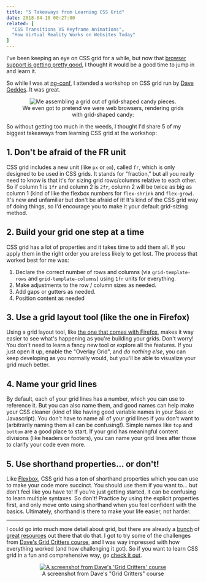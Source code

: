 ```yaml
---
title: "5 Takeaways from Learning CSS Grid"
date: 2018-04-18 00:27:00
related: [
  "CSS Transitions VS Keyframe Animations",
  "How Virtual Reality Works on Websites Today"
]
---
```


I've been keeping an eye on CSS grid for a while, but now that [browser support is getting pretty good](https://caniuse.com/#feat=css-grid), I thought it would be a good time to jump in and learn it.

So while I was at [ng-conf](https://www.ng-conf.org/), I attended a workshop on CSS grid run by [Dave Geddes](https://twitter.com/geddski). It was great.

<figure style="text-align: center;">
  <img src="{{site.url}}/assets/images/css-grid.gif" alt="Me assembling a grid out of grid-shaped candy pieces." />
  <figcaption>We even got to pretend we were web browsers, rendering grids with grid-shaped candy:</figcaption>
</figure>

So without getting too much in the weeds, I thought I'd share 5 of my biggest takeaways from learning CSS grid at the workshop:

## 1. Don't be afraid of the FR unit

CSS grid includes a new unit (like `px` or `em`), called `fr`, which is only designed to be used in CSS grids. It stands for "fraction," but all you really need to know is that it's for sizing grid rows/columns relative to each other. So if column 1 is `1fr` and column 2 is `2fr`, column 2 will be twice as big as column 1 (kind of like the flexbox numbers for `flex-shrink` and `flex-grow`). It's new and unfamiliar but don't be afraid of it! It's kind of the CSS grid way of doing things, so I'd encourage you to make it your default grid-sizing method.

## 2. Build your grid one step at a time

CSS grid has a lot of properties and it takes time to add them all. If you apply them in the right order you are less likely to get lost. The process that worked best for me was:

1.  Declare the correct number of rows and columns (via `grid-template-rows` and `grid-template-columns`) using `1fr` units for everything.
2.  Make adjustments to the row / column sizes as needed.
3.  Add gaps or gutters as needed.
4.  Position content as needed

## 3. Use a grid layout tool (like the one in Firefox)

Using a grid layout tool, like [the one that comes with Firefox](https://developer.mozilla.org/en-US/docs/Tools/Page_Inspector/How_to/Examine_grid_layouts), makes it way easier to see what's happening as you're building your grids. Don't worry! You don't need to learn a fancy new tool or explore all the features. If you just open it up, enable the "Overlay Grid", and _do nothing else_, you can keep developing as you normally would, but you'll be able to visualize your grid much better.

## 4. Name your grid lines

By default, each of your grid lines has a number, which you can use to reference it. But you can also name them, and good names can help make your CSS cleaner (kind of like having good variable names in your Sass or Javascript). You don't have to name all of your grid lines if you don't want to (arbitrarily naming them all can be confusing!). Simple names like `top` and `bottom` are a good place to start. If your grid has meaningful content divisions (like headers or footers), you can name your grid lines after those to clarify your code even more.

## 5. Use shorthand properties... or don't!

Like [Flexbox](https://developer.mozilla.org/en-US/docs/Web/CSS/CSS_Flexible_Box_Layout/Basic_Concepts_of_Flexbox), CSS grid has a ton of shorthand properties which you can use to make your code more succinct. You should use them if you want to... but don't feel like you have to! If you're just getting started, it can be confusing to learn multiple syntaxes. So don't! Practice by using the explicit properties first, and only move onto using shorthand when you feel confident with the basics. Ultimately, shorthand is there to make your life easier, not harder.

<hr class="section-divider" />

I could go into much more detail about grid, but there are already a [bunch](https://developer.mozilla.org/en-US/docs/Web/CSS/CSS_Grid_Layout/Basic_Concepts_of_Grid_Layout) of [great](https://css-tricks.com/snippets/css/complete-guide-grid/) [resources](https://gridbyexample.com/video/) out there that do that. I got to try some of the challenges from [Dave's Grid Critters course](http://www.gridcritters.com/), and I was way impressed with how everything worked (and how challenging it got). So if you want to learn CSS grid in a fun and comprehensive way, go <a href="http://www.gridcritters.com">check it out</a>.

<figure style="text-align: center;">
  <a href="http://www.gridcritters.com"><img src="{{site.url}}/assets/images/grid-critters.png" alt="A screenshot from Dave's 'Grid Critters' course" /></a>
  <figcaption>A screenshot from Dave's "Grid Critters" course</figcaption>
</figure>
